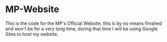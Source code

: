 # MP-Website
This is the code for the MP's Official Website, this is by no means finished and won't be for a very long time, during that time I will be using Google Sites to host my website.
